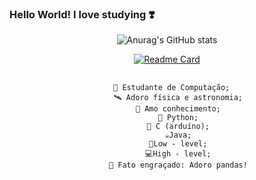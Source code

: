 ### Hello World! I love studying ❣️

<!--
**JuJubali/JuJubali** is a ✨ _special_ ✨ repository because its `README.md` (this file) appears on your GitHub profile.

Here are some ideas to get you started:

-->
<div align="center">

 ![Anurag's GitHub stats](https://github-readme-stats.vercel.app/api?username=Jujubali&theme=dark&show_icons=true)
 
  [![Readme Card](https://github-readme-stats.vercel.app/api/pin/?username=JuJubali&repo=Mathlove)](https://github.com/JuJubali/Mathlove)
 ##
         🔭 Estudante de Computação;   
         🛰️ Adoro física e astronomia;
         💓 Amo conhecimento;
         🐍 Python;
         🤖 C (arduíno);
         ☕Java;
         🤖Low - level;
         💻High - level;
         🐼 Fato engraçado: Adoro pandas!

</div>
